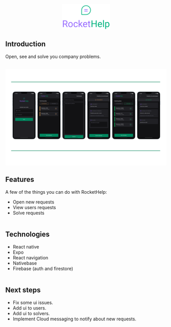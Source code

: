 <p align="center">
  <a href="https://gitpoint.co/">
    <img alt="GitPoint" title="GitPoint" src="./src/assets/logo_primary.svg" width="150">
  </a>
</p>

## Introduction

Open, see and solve you company problems.
</br>
</br>

<p align="center">
  <a href="https://gitpoint.co/">
    <img alt="GitPoint" title="GitPoint" src="./src/assets/frames.png">
  </a>
</p>

## Features

A few of the things you can do with RocketHelp:

- Open new requests
- View users requests
- Solve requests
  </br>
  </br>

## Technologies

- React native
- Expo
- React navigation
- Nativebase
- Firebase (auth and firestore)
  </br>
  </br>

## Next steps

- Fix some ui issues.
- Add ui to users.
- Add ui to solvers.
- Implement Cloud messaging to notify about new requests.
